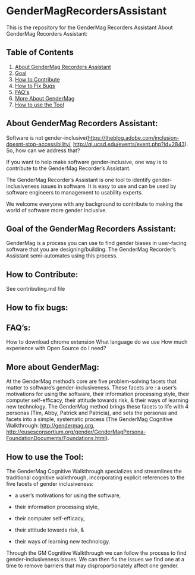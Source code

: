 # GenderMagRecordersAssistant
This is the repository for the GenderMag Recorders Assistant
About GenderMag Recorders Assistant:

## Table of Contents
1. [About GenderMag Recorders Assistant](#about-gendermag-recorders-assistant)
1. [Goal](#goal)
1. [How to Contribute](#how-to-contribute)
1. [How to Fix Bugs](#how-to-fix-bugs)
1. [FAQ's](#faqs)
1. [More About GenderMag](#more-about-gendermag)
1. [How to use the Tool](#how-to-use-the-tool)

## About GenderMag Recorders Assistant:
Software is not gender-inclusive(https://theblog.adobe.com/inclusion-doesnt-stop-accessibility/, http://qi.ucsd.edu/events/event.php?id=2843).  So, how can we address that?  

If you want to help make software gender-inclusive, one way is to contribute to the GenderMag Recorder’s Assistant. 

The GenderMag Recorder’s Assistant is one tool to identify gender-inclusiveness issues in software. It is easy to use and can be used by software engineers to management to usability experts.

We welcome everyone with any background to contribute to making the world of software more gender inclusive.
    
## Goal of the GenderMag Recorders Assistant: 
GenderMag is a process you can use to find gender biases in user-facing software that you are designing/building. The GenderMag Recorder’s Assistant semi-automates using this process.

## How to Contribute:
See contributing.md file

## How to fix bugs:

## FAQ’s:
How to download chrome extension
What language do we use
How much experience with Open Source do I need?

## More about GenderMag:
At the GenderMag method’s core are five problem-solving facets that matter to software’s gender-inclusiveness. These facets are :
a user’s motivations for using the software,
their information processing style,
their computer self-efficacy,
their attitude towards risk, &
their ways of learning new technology.
The GenderMag method brings these facets to life with 4 personas (Tim, Abby, Patrick and Patricia), and sets the personas and facets into a simple, systematic process (The GenderMag Cognitive Walkthrough: http://gendermag.org, http://eusesconsortium.org/gender/GenderMagPersona-FoundationDocuments/Foundations.html).

## How to use the Tool:
The GenderMag Cognitive Walkthrough specializes and streamlines the traditional cognitive walkthrough, incorporating explicit references to the five facets of gender inclusiveness:

- a user’s motivations for using the software,

- their information processing style,

- their computer self-efficacy,

- their attitude towards risk, &

- their ways of learning new technology. 

Through the GM Cognitive Walkthrough we can follow the process to find gender-inclusiveness issues. We can then fix the issues we find one at a time to remove barriers that may disproportionately affect one gender.

